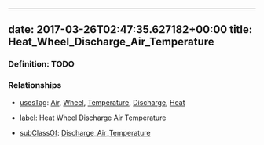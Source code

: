 
---
date: 2017-03-26T02:47:35.627182+00:00
title: Heat_Wheel_Discharge_Air_Temperature
---
### Definition: TODO

### Relationships

* [usesTag](https://brickschema.org/schema/1.0/BrickFrame#usesTag): [Air](https://brickschema.org/schema/1.0/BrickTag#Air), [Wheel](https://brickschema.org/schema/1.0/BrickTag#Wheel), [Temperature](https://brickschema.org/schema/1.0/BrickTag#Temperature), [Discharge](https://brickschema.org/schema/1.0/BrickTag#Discharge), [Heat](https://brickschema.org/schema/1.0/BrickTag#Heat)

* [label](http://www.w3.org/2000/01/rdf-schema#label): Heat Wheel Discharge Air Temperature

* [subClassOf](http://www.w3.org/2000/01/rdf-schema#subClassOf): [Discharge_Air_Temperature](https://brickschema.org/schema/1.0/Brick#Discharge_Air_Temperature)
